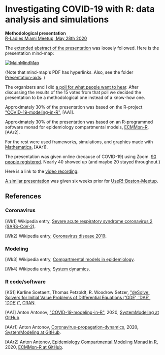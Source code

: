 # Investigating COVID-19 with R: data analysis and simulations 
**Methodological presentation**   
[R-Ladies Miami Meetup, May 28th 2020](https://www.meetup.com/rladies-miami/events/270611412/)   

The 
[extended abstract of the presentation](https://github.com/antononcube/SystemModeling/blob/master/Presentations/R-Ladies-Miami-Meetup-May-2020/ExtendedAbstract.md)
was loosely followed. 
Here is the presentation mind-map:

[![MainMindMap](https://raw.githubusercontent.com/antononcube/SystemModeling/master/Presentations/R-Ladies-Miami-Meetup-May-2020/Presentaion-aids/Investigating-COVID-19-with-R-mind-map.png)](https://raw.githubusercontent.com/antononcube/SystemModeling/master/Presentations/R-Ladies-Miami-Meetup-May-2020/Presentaion-aids/Investigating-COVID-19-with-R-mind-map.pdf)

(Note that mind-map's PDF has hyperlinks. Also, see the folder 
[Presentation-aids](https://github.com/antononcube/SystemModeling/tree/master/Presentations/R-Ladies-Miami-Meetup-May-2020/Presentaion-aids).
)

The organizers and I did 
[a poll for what people want to hear](https://raw.githubusercontent.com/antononcube/SystemModeling/master/Presentations/R-Ladies-Miami-Meetup-May-2020/Presentaion-aids/R-Ladies-Meetup-2020-05-28-poll.png).
After discussing the results of the 15 votes from that poll we decided the presentation to be a methodological one 
instead of a know-how one.

Approximately 30% of the presentation was based on the R-project 
["COVID-19-modeling-in-R"](https://github.com/antononcube/SystemModeling/tree/master/Projects/Coronavirus-propagation-dynamics/R/COVID-19-modeling-in-R),
\[AA1\].

Approximately 30% of the presentation was based on an R-programmed software monad for epidemiology compartmental models,
[ECMMon-R](https://github.com/antononcube/ECMMon-R), 
\[AAr2\].

For the rest were used frameworks, simulations, and graphics made with
[Mathematica](https://www.wolfram.com/mathematica), 
\[AAr1\].

The presentation was given online (because of COVID-19) using Zoom. 
[90 people registered](https://www.meetup.com/rladies-miami/events/270611412/).
Nearly 40 showed up (and maybe 20 stayed throughout.) 

Here is a link to the [video recording](https://youtu.be/-Nsmu-cKtAU).

[A similar presentation](https://github.com/antononcube/SystemModeling/tree/master/Presentations/UseR!-Meetup-Boston-2020)
was given six weeks prior for [UseR!-Boston-Meetup](https://www.meetup.com/Boston-useR/events/269304135/).

## References

### Coronavirus 

\[Wk1\] Wikipedia entry, 
[Severe acute respiratory syndrome coronavirus 2 (SARS-CoV-2)](https://en.wikipedia.org/wiki/Severe_acute_respiratory_syndrome_coronavirus_2).

\[Wk2\] Wikipedia entry,
[Coronavirus disease 2019](https://en.wikipedia.org/wiki/Coronavirus_disease_2019).

### Modeling

\[Wk3\] Wikipedia entry,
[Compartmental models in epidemiology](https://en.wikipedia.org/wiki/Compartmental_models_in_epidemiology).

\[Wk4\] Wikipedia entry,
[System dynamics](https://en.wikipedia.org/wiki/System_dynamics).

### R code/software

\[KS1\] Karline Soetaert, Thomas Petzoldt, R. Woodrow Setzer,
["deSolve: Solvers for Initial Value Problems of Differential Equations ('ODE', 'DAE', 'DDE')"](https://cran.r-project.org/web/packages/deSolve/index.html),
[CRAN](https://cran.r-project.org). 

\[AA1\] Anton Antonov, 
["COVID-19-modeling-in-R"](https://github.com/antononcube/SystemModeling/tree/master/Projects/Coronavirus-propagation-dynamics/R/COVID-19-modeling-in-R), 
2020,
[SystemModeling at GitHub](https://github.com/antononcube/SystemModeling). 
 
\[AAr1\] Anton Antonov, 
[Coronavirus-propagation-dynamics](../../Projects/Coronavirus-propagation-dynamics), 
2020,
[SystemModeling at GitHub](https://github.com/antononcube/SystemModeling).
 
\[AAr2\] Anton Antonov, 
[Epidemiology Compartmental Modeling Monad in R](https://github.com/antononcube/ECMMon-R), 
2020,
[ECMMon-R at GitHub](https://github.com/antononcube/ECMMon-R). 
